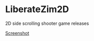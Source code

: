 # LiberateZim2D
2D side scrolling shooter game releases

[Screenshot](https://github.com/zimspy007/LiberateZim2D/blob/master/2.png)
